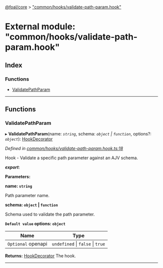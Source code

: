 [@foal/core](../README.md) > ["common/hooks/validate-path-param.hook"](../modules/_common_hooks_validate_path_param_hook_.md)

# External module: "common/hooks/validate-path-param.hook"

## Index

### Functions

* [ValidatePathParam](_common_hooks_validate_path_param_hook_.md#validatepathparam)

---

## Functions

<a id="validatepathparam"></a>

###  ValidatePathParam

▸ **ValidatePathParam**(name: *`string`*, schema: *`object` \| `function`*, options?: *`object`*): [HookDecorator](_core_hooks_.md#hookdecorator)

*Defined in [common/hooks/validate-path-param.hook.ts:18](https://github.com/FoalTS/foal/blob/70cc46bd/packages/core/src/common/hooks/validate-path-param.hook.ts#L18)*

Hook - Validate a specific path parameter against an AJV schema.

*__export__*: 

**Parameters:**

**name: `string`**

Path parameter name.

**schema: `object` \| `function`**

Schema used to validate the path parameter.

**`Default value` options: `object`**

| Name | Type |
| ------ | ------ |
| `Optional` openapi | `undefined` \| `false` \| `true` |

**Returns:** [HookDecorator](_core_hooks_.md#hookdecorator)
The hook.

___

